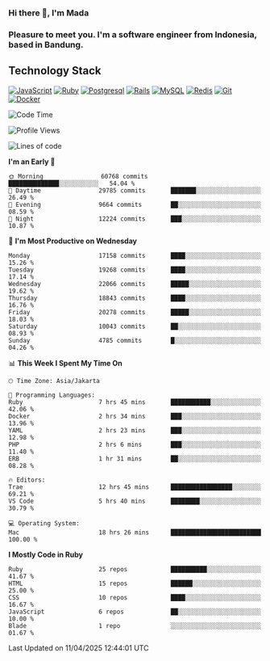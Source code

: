 ### Hi there 👋, I'm Mada
### Pleasure to meet you. I'm a software engineer from Indonesia, based in Bandung.

## Technology Stack

[![JavaScript](https://img.shields.io/badge/-JavaScript-%23F7DF1C?style=flat-square&logo=javascript&logoColor=000000&labelColor=%23F7DF1C&color=%23FFCE5A)](https://www.javascript.com/)
[![Ruby](https://img.shields.io/badge/Ruby-CC342D?style=flat-square&logo=ruby&logoColor=white)](https://www.ruby-lang.org/en/)
[![Postgresql](https://img.shields.io/badge/PostgreSQL-316192?style=flat-square&logo=postgresql&logoColor=ffffff)](https://www.postgresql.org/)
[![Rails](https://img.shields.io/badge/Ruby_on_Rails-CC0000?style=flat-square&logo=ruby-on-rails&logoColor=white)](https://rubyonrails.org/)
[![MySQL](https://img.shields.io/badge/-MySQL-4479A1?style=flat-square&logo=MySQL&logoColor=ffffff)](https://www.mysql.com/)
[![Redis](https://img.shields.io/badge/-Redis-DC382D?style=flat-square&logo=Redis&logoColor=ffffff)](https://redis.io/)
[![Git](https://img.shields.io/badge/-Git-%23F05032?style=flat-square&logo=git&logoColor=%23ffffff)](https://git-scm.com/)
[![Docker](https://img.shields.io/badge/-Docker-2496ED?style=flat-square&logo=docker&logoColor=ffffff)](https://www.docker.com/)
<!--
**madaarya/madaarya** is a ✨ _special_ ✨ repository because its `README.md` (this file) appears on your GitHub profile.

Here are some ideas to get you started:

- 🔭 I’m currently working on ...
- 🌱 I’m currently learning ...
- 👯 I’m looking to collaborate on ...
- 🤔 I’m looking for help with ...
- 💬 Ask me about ...
- 📫 How to reach me: ...
- 😄 Pronouns: ...
- ⚡ Fun fact: ...
-->
<!--START_SECTION:waka-->
![Code Time](http://img.shields.io/badge/Code%20Time-7%2C196%20hrs%2059%20mins-blue)

![Profile Views](http://img.shields.io/badge/Profile%20Views-0-blue)

![Lines of code](https://img.shields.io/badge/From%20Hello%20World%20I%27ve%20Written-50.3%20million%20lines%20of%20code-blue)

**I'm an Early 🐤** 

```text
🌞 Morning                60768 commits       ██████████████░░░░░░░░░░░   54.04 % 
🌆 Daytime                29785 commits       ███████░░░░░░░░░░░░░░░░░░   26.49 % 
🌃 Evening                9664 commits        ██░░░░░░░░░░░░░░░░░░░░░░░   08.59 % 
🌙 Night                  12224 commits       ███░░░░░░░░░░░░░░░░░░░░░░   10.87 % 
```
📅 **I'm Most Productive on Wednesday** 

```text
Monday                   17158 commits       ████░░░░░░░░░░░░░░░░░░░░░   15.26 % 
Tuesday                  19268 commits       ████░░░░░░░░░░░░░░░░░░░░░   17.14 % 
Wednesday                22066 commits       █████░░░░░░░░░░░░░░░░░░░░   19.62 % 
Thursday                 18843 commits       ████░░░░░░░░░░░░░░░░░░░░░   16.76 % 
Friday                   20278 commits       █████░░░░░░░░░░░░░░░░░░░░   18.03 % 
Saturday                 10043 commits       ██░░░░░░░░░░░░░░░░░░░░░░░   08.93 % 
Sunday                   4785 commits        █░░░░░░░░░░░░░░░░░░░░░░░░   04.26 % 
```


📊 **This Week I Spent My Time On** 

```text
🕑︎ Time Zone: Asia/Jakarta

💬 Programming Languages: 
Ruby                     7 hrs 45 mins       ███████████░░░░░░░░░░░░░░   42.06 % 
Docker                   2 hrs 34 mins       ███░░░░░░░░░░░░░░░░░░░░░░   13.96 % 
YAML                     2 hrs 23 mins       ███░░░░░░░░░░░░░░░░░░░░░░   12.98 % 
PHP                      2 hrs 6 mins        ███░░░░░░░░░░░░░░░░░░░░░░   11.40 % 
ERB                      1 hr 31 mins        ██░░░░░░░░░░░░░░░░░░░░░░░   08.28 % 

🔥 Editors: 
Trae                     12 hrs 45 mins      █████████████████░░░░░░░░   69.21 % 
VS Code                  5 hrs 40 mins       ████████░░░░░░░░░░░░░░░░░   30.79 % 

💻 Operating System: 
Mac                      18 hrs 26 mins      █████████████████████████   100.00 % 
```

**I Mostly Code in Ruby** 

```text
Ruby                     25 repos            ██████████░░░░░░░░░░░░░░░   41.67 % 
HTML                     15 repos            ██████░░░░░░░░░░░░░░░░░░░   25.00 % 
CSS                      10 repos            ████░░░░░░░░░░░░░░░░░░░░░   16.67 % 
JavaScript               6 repos             ██░░░░░░░░░░░░░░░░░░░░░░░   10.00 % 
Blade                    1 repo              ░░░░░░░░░░░░░░░░░░░░░░░░░   01.67 % 
```




 Last Updated on 11/04/2025 12:44:01 UTC
<!--END_SECTION:waka-->
